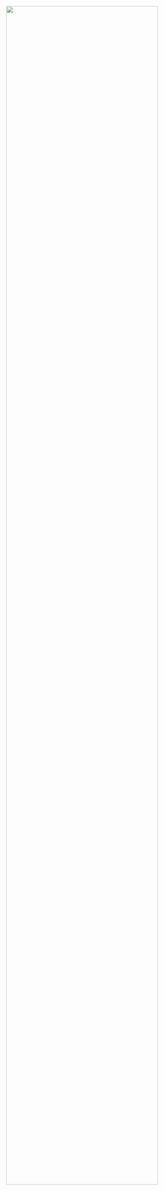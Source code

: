 <p align="center">
  <img align="center" src="https://user-images.githubusercontent.com/46363213/89597004-b8832b80-d80d-11ea-9075-8bee565c43a4.gif" width=90%>
</p>

<!--
### Hi there 👋

Here are some ideas to get you started:

- 🔭 I’m currently working on ...
- 🌱 I’m currently learning ...
- 👯 I’m looking to collaborate on ...
- 🤔 I’m looking for help with ...
- 💬 Ask me about ...
- 📫 How to reach me: ...
- 😄 Pronouns: ...
- ⚡ Fun fact: ...
-->
